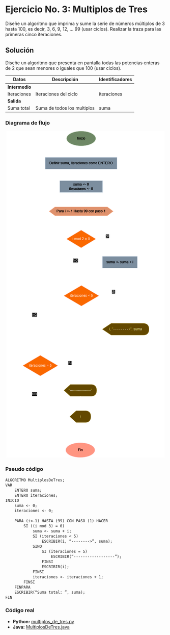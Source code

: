 # Ejercicio No. 3: Multiplos de Tres

Diseñe un algoritmo que imprima y sume la serie de números múltiplos de 3 hasta 100, es decir, 3, 6, 9, 12, ... 99 (usar ciclos).  Realizar la traza para las primeras cinco iteraciones.

## Solución

Diseñe un algoritmo que presenta en pantalla todas las potencias enteras de 2 que sean menores o iguales que 100 (usar ciclos).

| **Datos**      | **Descripción**             | **Identificadores** |
|----------------|-----------------------------|---------------------|
| **Intermedio** |                             |                     |
| Iteraciones    | Iteraciones del ciclo       | iteraciones         |
| **Salida**     |                             |                     |
| Suma total     | Suma de todos los multiplos | suma                |

### Diagrama de flujo

<p align="center">
    <img src="./diagrama_flujo.png" alt="Diagrama de flujo ejercicio no.2" />
</p>

### Pseudo código

```
ALGORITMO MultiplosDeTres;
VAR
	ENTERO suma;
	ENTERO iteraciones;
INICIO
	suma <- 0;
	iteraciones <- 0;

	PARA (i<-1) HASTA (99) CON PASO (1) HACER
		SI ((i mod 3) = 0)
			suma <- suma + i;
			SI (iteraciones < 5)
				ESCRIBIR(i, “-------->”, suma);
			SINO
				SI (iteraciones = 5)
					ESCRIBIR(“------------------”);
				FINSI
				ESCRIBIR(i);
			FINSI
			iteraciones <- iteraciones + 1;
		FINSI
	FINPARA
	ESCRIBIR(“Suma total: ”, suma);
FIN
```

### Código real

- **Python:** [multiplos_de_tres.py](./multiplos_de_tres.py)
- **Java:** [MultiplosDeTres.java](./MultiplosDeTres.java)
